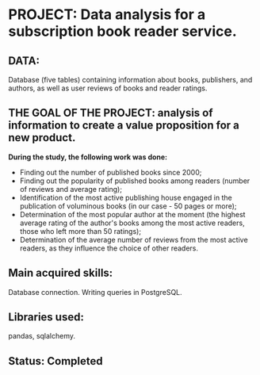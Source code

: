 # PROJECT: Data analysis for a subscription book reader service.

## DATA:
Database (five tables) containing information about books, publishers, and authors, as well as user reviews of books and reader ratings.

## THE GOAL OF THE PROJECT: analysis of information to create a value proposition for a new product.

**During the study, the following work was done:**

- Finding out the number of published books since 2000;
- Finding out the popularity of published books among readers (number of reviews and average rating);
- Identification of the most active publishing house engaged in the publication of voluminous books (in our case - 50 pages or more);
- Determination of the most popular author at the moment (the highest average rating of the author's books among the most active readers, those who left more than 50 ratings);
- Determination of the average number of reviews from the most active readers, as they influence the choice of other readers.

## Main acquired skills:
Database connection. Writing queries in PostgreSQL.

## Libraries used:
pandas, sqlalchemy.

## Status: Completed